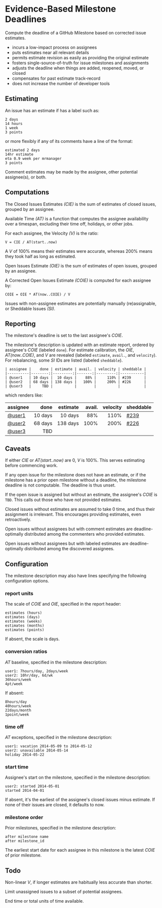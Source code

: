# Evidence-Based Milestone Deadlines

Compute the deadline of a GitHub Milestone based on corrected issue
estimates.

* incurs a low-impact process on assignees
* puts estimates near all relevant details
* permits estimate revision as easily as providing the original estimate
* fosters single-source-of-truth for issue milestones and assignments
* adjusts the deadline when things are added, reopened, moved, or closed
* compensates for past estimate track-record
* does not increase the number of developer tools

## Estimating

An issue has an estimate if has a label such as:

    2 days
    14 hours
    1 week
    3 points

or more flexibly if any of its comments have a line of the format:

    estimated 2 days
    14hr estimate
    eta 0.9 week per mrmanager
    3 points

Comment estimates may be made by the assignee, other potential
assignee(s), or both.

## Computations

The Closed Issues Estimates *(CIE)* is the sum of estimates of closed
issues, grouped by an assignee.

Available Time *(AT)* is a function that computes the assignee
availability over a timespan, excluding their time off, holidays, or
other jobs.

For each assignee, the Velocity *(V)* is the ratio:

    V = CIE / AT(start..now)

A *V* of 100% means their estimates were accurate, whereas 200% means
they took half as long as estimated.

Open Issues Estimate *(OIE)* is the sum of estimates of open issues,
grouped by an assignee.

A Corrected Open Issues Estimate *(COIE)* is computed for each
assignee by:

    COIE = OIE * AT(now..COIE) / V

Issues with non-assignee estimates are potentially manually
(re)assignable, or Sheddable Issues *(SI)*.

## Reporting

The milestone's deadline is set to the last assignee's *COIE*.

The milestone's description is updated with an estimate report,
ordered by assignee's *COIE* (labeled `done`).  For estimate
calibration, the *OIE*, *AT(now..COIE)*, and *V* are revealed (labeled
`estimate`, `avail.`, and `velocity`).  For rebalancing, some *SI* IDs
are listed (labeled `sheddable`).

    | assignee |    done | estimate | avail. | velocity | sheddable |
    |----------|--------:|---------:|-------:|---------:|-----------|
    | @user1   | 10 days |  10 days |    88% |     110% | #239      |
    | @user2   | 68 days | 138 days |   100% |     200% | #226      |
    | @user3   |     TBD |          |        |          |           |

which renders like:

| assignee    |    done | estimate | avail. | velocity | sheddable |
|-------------|--------:|---------:|-------:|---------:|-----------|
| [@user1](#) | 10 days |  10 days |    88% |     110% | [#239](#) |
| [@user2](#) | 68 days | 138 days |   100% |     200% | [#226](#) |
| [@user3](#) |     TBD |          |        |          |           |

## Caveats

If either *CIE* or *AT(start..now)* are 0, *V* is 100%.  This
serves estimating before commencing work.

If any open issue for the milestone does not have an estimate, or if
the milestone has a prior open milestone without a deadline, the
milestone deadline is not computable.  The deadline is thus unset.

If the open issue is assigned but without an estimate, the assignee's
*COIE* is `TBD`.  This calls out those who have not provided
estimates.

Closed issues without estimates are assumed to take 0 time, and thus
their assignment is irrelevant.  This encourages providing estimates,
even retroactively.

Open issues without assignees but with comment estimates are
deadline-optimally distributed among the commenters who provided
estimates.

Open issues without assignees but with labeled estimates are
deadline-optimally distributed among the discovered assignees.

## Configuration

The milestone description may also have lines specifying the following
configuration options.

### report units

The scale of *COIE* and *OIE*, specified in the report header:

    estimates (hours)
    estimates (days)
    estimates (weeks)
    estimates (months)
    estimates (points)

If absent, the scale is days.

### conversion ratios

*AT* baseline, specified in the milestone description:

    user1: 7hours/day, 2days/week
    user2: 10hr/day, 6d/wk
    36hours/week
    4pt/week

If absent:

    8hours/day
    40hours/week
    22days/month
    1point/week

### time off

*AT* exceptions, specified in the milestone description:

    user1: vacation 2014-05-09 to 2014-05-12
    user2: unavailable 2014-05-14
    holiday 2014-05-22

### start time

Assignee's start on the milestone, specified in the milestone
description:

    user2: started 2014-05-01
    started 2014-04-01

If absent, it's the earliest of the assignee's closed issues minus
estimate.  If none of their issues are closed, it defaults to now.

### milestone order

Prior milestones, specified in the milestone description:

    after milestone name
    after milestone_id

The earliest start date for each assignee in this milestone is the
latest *COIE* of prior milestone.

## Todo

Non-linear *V*, if longer estimates are habitually less accurate
than shorter.

Limit unassigned issues to a subset of potential assignees.

End time or total units of time available.
